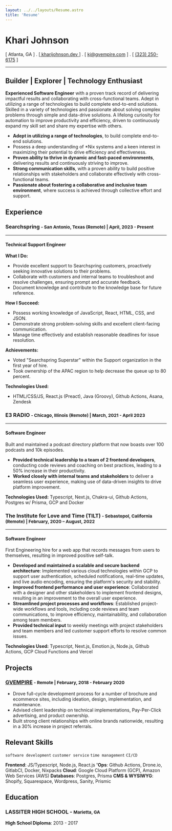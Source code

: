 ```yaml
---
layout: ../../layouts/Resume.astro
title: 'Resume'
---
```


# Khari Johnson

[ Atlanta, GA ] . [[ kharijohnson.dev ](https://kharijohnson.dev)] . [ [kj@gvempire.com](mailto:resume@gvempire.com) ] . [ [(323) 250-6175](telto:+13232506175) ]

<hr class="my-4" />

## Builder | Explorer | Technology Enthusiast

**Experienced Software Engineer** with a proven track record of delivering impactful results and collaborating with cross-functional teams. Adept in utilizing a range of technologies to build complete end-to-end solutions. Skilled in a variety of technologies and passionate about solving complex problems through simple and data-drive solutions. A lifelong curiosity for automation to improve productivity and efficiency, driven to continuously expand my skill set and share my expertise with others.

- **Adept in utilizing a range of technologies**, to build complete end-to-end solutions.
- Possess a deep understanding of \*Nix systems and a keen interest in maximizing their potential to drive efficiency and effectiveness.
- **Proven ability to thrive in dynamic and fast-paced environments**, delivering results and continuously striving to improve.
- **Strong communication skills**, with a proven ability to build positive relationships with stakeholders and collaborate effectively with cross-functional teams.
- **Passionate about fostering a collaborative and inclusive team environment**, where success is achieved through collective effort and support.

## Experience

### Searchspring <small class="font-light">- San Antonio, Texas (Remote) | April, 2023 - Present</small>

<hr class="my-2" />

#### **Technical Support Engineer**

**What I Do:**

- Provide excellent support to Searchspring customers, proactively seeking innovative solutions to their problems.
- Collaborate with customers and internal teams to troubleshoot and resolve challenges, ensuring prompt and accurate feedback.
- Document knowledge and contribute to the knowledge base for future reference.

**How I Succeed:**

- Possess working knowledge of JavaScript, React, HTML, CSS, and JSON.
- Demonstrate strong problem-solving skills and excellent client-facing communication.
- Manage time effectively and establish reasonable deadlines for issue resolution.

**Achievements:**

- Voted "Searchspring Superstar" within the Support organization in the first year of hire.
- Took ownership of the APAC region to help decrease the queue up to 80 percent.

**Technologies Used:**

- HTML/CSS/JS, React.js (Preact), Java (Groovy), Github Actions, Asana, Zendesk

### E3 RADIO <small class="font-light">- Chicago, Illinois (Remote) | March, 2021 - April 2023</small>

<hr class="my-2" />

#### **Software Engineer**

Built and maintained a podcast directory platform that now boasts over 100 podcasts and 10k episodes.

- **Provided technical leadership to a team of 2 frontend developers**, conducting code reviews and coaching on best practices, leading to a 50% increase in their productivity.
- **Worked closely with internal teams and stakeholders** to deliver a seamless user experience, making use of data-driven insights to drive platform improvement.

**Technologies Used:** Typescript, Next.js, Chakra-ui, Github Actions, Postgres w/ Prisma, GCP and Docker

### The Institute for Love and Time (TILT) <small class="font-light">- Sebastopol, California (Remote) | February, 2020 – August, 2022 </small>

<hr class="my-2" />

#### **Software Engineer**

First Engineering hire for a web app that records messages from users to themselves, resulting in improved positive self-talk.

- **Developed and maintained a scalable and secure backend architecture**: Implemented various cloud technologies within GCP to support user authentication, scheduled notifications, real-time updates, and live audio encoding, ensuring the platform's security and stability.
- **Improved frontend performance and user experience**: Collaborated with a designer and other stakeholders to implement frontend designs, resulting in an improvement to the overall user experience.
- **Streamlined project processes and workflows**: Established project-wide workflows and tools, including code reviews and team communications, to improve efficiency, maintainability, and collaboration among team members.
- **Provided technical input** to weekly meetings with project stakeholders and team members and led customer support efforts to resolve common issues.

**Technologies Used:** Typescript, Next.js, Emotion.js, Node.js, Github Actions, GCP Cloud Functions and Vercel

<!-- ## Awards & Recognition -->
<!---->
<!-- - Winner TechCrunch Disrupt 2001 -->
<!-- - People Magazine's sexiest man alive at 123 My Address, MyCity, TX -->

## Projects

### [GVEMPIRE](https://gvempire.com) <small class="font-light">- Remote | February, 2018 - February 2020</small>

- Drove full-cycle development process for a number of brochure and ecommerce sites, including ideation, design, implementation, and maintenance.
- Advised client leadership on technical implementations, Pay-Per-Click advertising, and product ownership.
- Built strong client relationships with online brands nationwide, resulting in a 30% increase in project referrals.

<!-- **Electrician's Apprentice** (2019 | Colorado Springs, CO) -->
<!---->
<!-- Through my apprenticeship, I learned the importance of attention to detail and the value of effective communication, both of which have helped me in my work as a software developer. -->
<!---->
<!-- - Gained hands-on experience with electrical systems and learned to safely install and repair wiring, lighting, and electrical equipment -->
<!-- - Developed strong problem-solving skills, honing my ability to diagnose and fix complex electrical issues. -->

<!-- **Sound Technician / Photographer** (2019 | Colorado Springs, CO) -->
<!---->
<!-- As a Sound Technician/Photographer for a local band, I was responsible for setting up, operating, and maintaining the audio and lighting equipment used in live performances. In addition, I was responsible for capturing visually stunning images that showcased the essence of the band. -->
<!---->
<!-- - I gained experience in fast-paced, low-light photography, as well as sound reinforcement and mixing techniques. -->
<!-- - These skills helped the band by providing high-quality, visually stunning images and sound for live performances, enhancing the overall experience for the audience and helping to promote the band. -->

## Relevant Skills

`software development`
`customer service`
`time management`
`CI/CD`

**Frontend**: JS/Typescript, Node.js, React.js
**'Ops**: Github Actions, Drone.io, GitlabCI, Docker, Nixpacks
**Cloud**: Google Cloud Platform (GCP), Amazon Web Services (AWS)
**Databases**: Postgres, Prisma
**CMS & WYSIWYG**: Shopify, Squarespace, Wordpress, Sanity, Prismic

## Education

### LASSITER HIGH SCHOOL - <small class="font-light">Marietta, GA</small>

**High School Diploma**: 2013 - 2017
